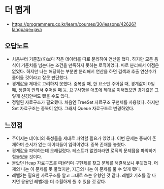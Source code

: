 # 더 맵게
- https://programmers.co.kr/learn/courses/30/lessons/42626?language=java

## 오답노트
- 처음부터 기준값(K)보다 작은 데이터를 따로 분리하여 연산을 했다. 하지만 모든 음식이 기준치를 넘는다는 조건을 만족하지 못하는 로직이었다. 따로 분리해서 이점은 없었다. 하지만 나는 해당하는 부분만 분리해서 연산을 하면 검색과 추출 연산수가 줄어들 것이라고 잘못 판단했다.
- 경계값을 제대로 고려하지 못했다. 중복일 때, 한 요소만 주어질 때, 경계값이 0일 떄, 정렬이 안되서 주어질 때 등. 요구사항을 애초에 제대로 이해했으면 경계값은 그렇게 신경안써도 됐을 수도 있다.
- 정렬된 자료구조가 필요했다. 처음엔 TreeSet 자료구조 구현체를 사용했다. 하지만 Set 자료구조는 중복이 없다. 그래서 Queue 자료구조로 변경하였다.

## 느낀점
- 주어지는 데이터의 특성들을 제대로 파악할 필요가 있었다. 이번 문제는 중복이 존재하며 순서가 없는 데이터들이 입력이었다. 중복 존재를 놓쳤다.
- 경계값을 파악하는데 오래걸렸다. 테스트가 없었더라면 로직의 문제점을 파악하기 힘들었을 것이다.
- 몰랐던 Heap 자료구조를 떠올리며 구현체를 찾고 문제를 해결해보니 뿌듯했다. 어제의 나는 이 문제를 못 풀었지만, 지금의 나는 이 문제를 풀 수 있게 됐다.
- 레벨2는 필요한 자료구조를 알고 그대로 쓰는 유형인 것 같다. 레벨2 기초를 잘 다지면 응용인 레벨3를 더 수월하게 풀 수 있을 것 같다.